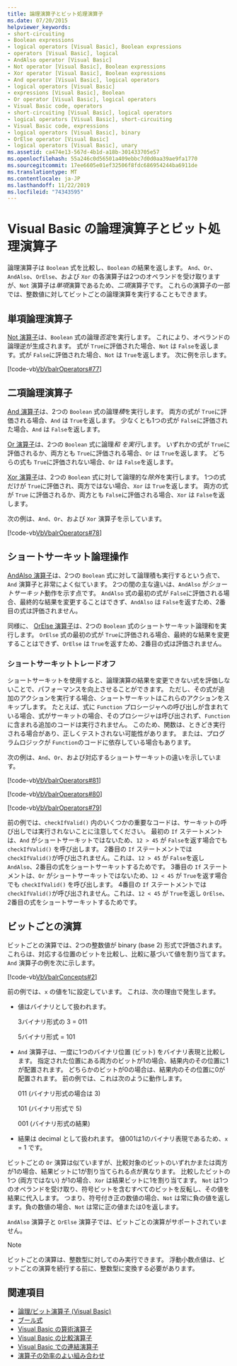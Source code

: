 ```yaml
---
title: 論理演算子とビット処理演算子
ms.date: 07/20/2015
helpviewer_keywords:
- short-circuiting
- Boolean expressions
- logical operators [Visual Basic], Boolean expressions
- operators [Visual Basic], logical
- AndAlso operator [Visual Basic]
- Not operator [Visual Basic], Boolean expressions
- Xor operator [Visual Basic], Boolean expressions
- And operator [Visual Basic], logical operators
- logical operators [Visual Basic]
- expressions [Visual Basic], Boolean
- Or operator [Visual Basic], logical operators
- Visual Basic code, operators
- short-circuiting [Visual Basic], logical operators
- logical operators [Visual Basic], short-circuiting
- Visual Basic code, expressions
- logical operators [Visual Basic], binary
- OrElse operator [Visual Basic]
- logical operators [Visual Basic], unary
ms.assetid: ca474e13-567d-4b1d-a18b-301433705e57
ms.openlocfilehash: 55a246c0d56501a409ebbc7d0d0aa39ae9fa1770
ms.sourcegitcommit: 17ee6605e01ef32506f8fdc686954244ba6911de
ms.translationtype: MT
ms.contentlocale: ja-JP
ms.lasthandoff: 11/22/2019
ms.locfileid: "74343595"
---
```

# <a name="logical-and-bitwise-operators-in-visual-basic"></a>Visual Basic の論理演算子とビット処理演算子
論理演算子は `Boolean` 式を比較し、`Boolean` の結果を返します。 `And`、`Or`、`AndAlso`、`OrElse`、および `Xor` の各演算子は2つのオペランドを受け取りますが、`Not` 演算子は*単項*演算であるため、*二項*演算子です。 これらの演算子の一部では、整数値に対してビットごとの論理演算を実行することもできます。  
  
## <a name="unary-logical-operator"></a>単項論理演算子  
 [Not 演算子](../../../../visual-basic/language-reference/operators/not-operator.md)は、`Boolean` 式の論理*否定*を実行します。 これにより、オペランドの論理逆が生成されます。 式が `True`に評価された場合、`Not` は `False`を返します。式が `False`に評価された場合、`Not` は `True`を返します。 次に例を示します。  
  
 [!code-vb[VbVbalrOperators#77](~/samples/snippets/visualbasic/VS_Snippets_VBCSharp/VbVbalrOperators/VB/Class1.vb#77)]  
  
## <a name="binary-logical-operators"></a>二項論理演算子  
 [And 演算子](../../../../visual-basic/language-reference/operators/and-operator.md)は、2つの `Boolean` 式の論理*積*を実行します。 両方の式が `True`に評価される場合、`And` は `True`を返します。 少なくとも1つの式が `False`に評価された場合、`And` は `False`を返します。  
  
 [Or 演算子](../../../../visual-basic/language-reference/operators/or-operator.md)は、2つの `Boolean` 式に論理*和* *を実行*します。 いずれかの式が `True`に評価されるか、両方とも `True`に評価される場合、`Or` は `True`を返します。 どちらの式も `True`に評価されない場合、`Or` は `False`を返します。  
  
 [Xor 演算子](../../../../visual-basic/language-reference/operators/xor-operator.md)は、2つの `Boolean` 式に対して論理的な*除外*を実行します。 1つの式だけが `True`に評価され、両方ではない場合、`Xor` は `True`を返します。 両方の式が `True` に評価されるか、両方とも `False`に評価される場合、`Xor` は `False`を返します。  
  
 次の例は、`And`、`Or`、および `Xor` 演算子を示しています。  
  
 [!code-vb[VbVbalrOperators#78](~/samples/snippets/visualbasic/VS_Snippets_VBCSharp/VbVbalrOperators/VB/Class1.vb#78)]  
  
## <a name="short-circuiting-logical-operations"></a>ショートサーキット論理操作  
 [AndAlso 演算子](../../../../visual-basic/language-reference/operators/andalso-operator.md)は、2つの `Boolean` 式に対して論理積も実行するという点で、`And` 演算子と非常によく似ています。 2つの間の主な違いは、`AndAlso` が*ショートサーキット*動作を示す点です。 `AndAlso` 式の最初の式が `False`に評価される場合、最終的な結果を変更することはできず、`AndAlso` は `False`を返すため、2番目の式は評価されません。  
  
 同様に、 [OrElse 演算子](../../../../visual-basic/language-reference/operators/orelse-operator.md)は、2つの `Boolean` 式のショートサーキット論理和を実行します。 `OrElse` 式の最初の式が `True`に評価される場合、最終的な結果を変更することはできず、`OrElse` は `True`を返すため、2番目の式は評価されません。  
  
### <a name="short-circuiting-trade-offs"></a>ショートサーキットトレードオフ  
 ショートサーキットを使用すると、論理演算の結果を変更できない式を評価しないことで、パフォーマンスを向上させることができます。 ただし、その式が追加のアクションを実行する場合、ショートサーキットはこれらのアクションをスキップします。 たとえば、式に `Function` プロシージャへの呼び出しが含まれている場合、式がサーキットの場合、そのプロシージャは呼び出されず、`Function` に含まれる追加のコードは実行されません。 このため、関数は、ときどき実行される場合があり、正しくテストされない可能性があります。 または、プログラムロジックが `Function`のコードに依存している場合もあります。  
  
 次の例は、`And`、`Or`、および対応するショートサーキットの違いを示しています。  
  
 [!code-vb[VbVbalrOperators#81](~/samples/snippets/visualbasic/VS_Snippets_VBCSharp/VbVbalrOperators/VB/Class1.vb#81)]  
  
 [!code-vb[VbVbalrOperators#80](~/samples/snippets/visualbasic/VS_Snippets_VBCSharp/VbVbalrOperators/VB/Class1.vb#80)]  
  
 [!code-vb[VbVbalrOperators#79](~/samples/snippets/visualbasic/VS_Snippets_VBCSharp/VbVbalrOperators/VB/Class1.vb#79)]  
  
 前の例では、`checkIfValid()` 内のいくつかの重要なコードは、サーキットの呼び出しでは実行されないことに注意してください。 最初の `If` ステートメントは、`And` がショートサーキットではないため、`12 > 45` が `False`を返す場合でも `checkIfValid()` を呼び出します。 2番目の `If` ステートメントでは `checkIfValid()`が呼び出されません。これは、`12 > 45` が `False`を返し `AndAlso`、2番目の式をショートサーキットするためです。 3番目の `If` ステートメントは、`Or` がショートサーキットではないため、`12 < 45` が `True`を返す場合でも `checkIfValid()` を呼び出します。 4番目の `If` ステートメントでは `checkIfValid()`が呼び出されません。これは、`12 < 45` が `True`を返し `OrElse`、2番目の式をショートサーキットするためです。  
  
## <a name="bitwise-operations"></a>ビットごとの演算  
 ビットごとの演算では、2つの整数値が binary (base 2) 形式で評価されます。 これらは、対応する位置のビットを比較し、比較に基づいて値を割り当てます。 `And` 演算子の例を次に示します。  
  
 [!code-vb[VbVbalrConcepts#2](~/samples/snippets/visualbasic/VS_Snippets_VBCSharp/VbVbalrConcepts/VB/Class1.vb#2)]  
  
 前の例では、`x` の値を1に設定しています。 これは、次の理由で発生します。  
  
- 値はバイナリとして扱われます。  
  
     3バイナリ形式の 3 = 011  
  
     5バイナリ形式 = 101  
  
- `And` 演算子は、一度に1つのバイナリ位置 (ビット) をバイナリ表現と比較します。 指定された位置にある両方のビットが1の場合、結果内のその位置に1が配置されます。 どちらかのビットが0の場合は、結果内のその位置に0が配置されます。 前の例では、これは次のように動作します。  
  
     011 (バイナリ形式の場合は 3)  
  
     101 (バイナリ形式で 5)  
  
     001 (バイナリ形式の結果)  
  
- 結果は decimal として扱われます。 値001は1のバイナリ表現であるため、`x` = 1 です。  
  
 ビットごとの `Or` 演算は似ていますが、比較対象のビットのいずれかまたは両方が1の場合、結果ビットに1が割り当てられる点が異なります。 比較したビットの1つ (両方ではない) が1の場合、`Xor` は結果ビットに1を割り当てます。 `Not` は1つのオペランドを受け取り、符号ビットを含むすべてのビットを反転し、その値を結果に代入します。 つまり、符号付き正の数値の場合、`Not` は常に負の値を返します。負の数値の場合、`Not` は常に正の値または0を返します。  
  
 `AndAlso` 演算子と `OrElse` 演算子では、ビットごとの演算がサポートされていません。  
  
> [!NOTE]
> ビットごとの演算は、整数型に対してのみ実行できます。 浮動小数点値は、ビットごとの演算を続行する前に、整数型に変換する必要があります。  
  
## <a name="see-also"></a>関連項目

- [論理/ビット演算子 (Visual Basic)](../../../../visual-basic/language-reference/operators/logical-bitwise-operators.md)
- [ブール式](../../../../visual-basic/programming-guide/language-features/operators-and-expressions/boolean-expressions.md)
- [Visual Basic の算術演算子](../../../../visual-basic/programming-guide/language-features/operators-and-expressions/arithmetic-operators.md)
- [Visual Basic の比較演算子](../../../../visual-basic/programming-guide/language-features/operators-and-expressions/comparison-operators.md)
- [Visual Basic での連結演算子](../../../../visual-basic/programming-guide/language-features/operators-and-expressions/concatenation-operators.md)
- [演算子の効率のよい組み合わせ](../../../../visual-basic/programming-guide/language-features/operators-and-expressions/efficient-combination-of-operators.md)
